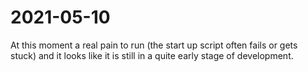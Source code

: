 # 2021-05-10

At this moment a real pain to run (the start up script often fails or gets
stuck) and it looks like it is still in a quite early stage of development.
